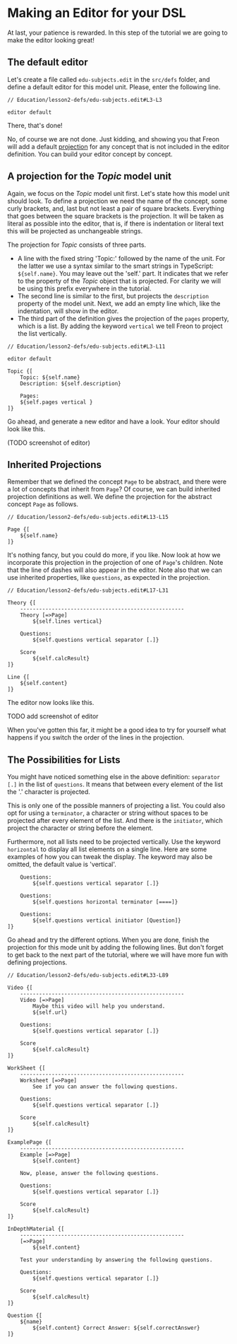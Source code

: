 <script>
    import PrevNextSection from '$lib/tutorial/PrevNextSection.svelte';
</script>

# Making an Editor for your DSL

At last, your patience is rewarded. In this step of the tutorial we are going to make the editor looking great!

## The default editor

Let's create a file called `edu-subjects.edit` in the `src/defs` folder,
and define a default editor for this model unit. Please, enter the following line.

```text
// Education/lesson2-defs/edu-subjects.edit#L3-L3

editor default
```

There, that's done!

No, of course we are not done. Just kidding, and showing you that Freon will add a default [projection](Documentation/Editor/Projections) for any concept that is not
included in the editor definition. You can build your editor concept by concept.

## A projection for the _Topic_ model unit

Again, we focus on the _Topic_ model unit first. Let's state how this model unit should look. To define a projection
we need the name of the concept, some curly brackets, and, last but not least a pair of square brackets. Everything
that goes between the square brackets is the projection. It will be taken as literal as possible into the editor, that is,
if there is indentation or literal text this will be projected as unchangeable strings.

The projection for _Topic_ consists of three parts.

- A line with the fixed
  string 'Topic:' followed by the name of the unit. For the latter we use a syntax similar to the smart
  strings in TypeScript: `${self.name}`. You may leave out the 'self.' part. It indicates that we refer to the property of the _Topic_ object
  that is projected. For clarity we will be using this prefix everywhere in the tutorial.
- The second line is similar to the first, but projects the `description` property of the model unit. Next, we add an empty line
  which, like the indentation, will show in the editor.
- The third part of the definition gives the projection of the `pages` property, which is a list. By adding the keyword `vertical`
  we tell Freon to project the list vertically.

```text
// Education/lesson2-defs/edu-subjects.edit#L3-L11

editor default

Topic {[
    Topic: ${self.name}
    Description: ${self.description}

    Pages:
    ${self.pages vertical }
]}
```

Go ahead, and generate a new editor and have a look. Your editor should look like this.

(TODO screenshot of editor)

## Inherited Projections

Remember that we defined the concept `Page` to be abstract, and there were a lot of concepts that inherit from `Page`? Of course,
we can build inherited projection definitions as well. We define the projection for the abstract concept `Page` as follows.

```text
// Education/lesson2-defs/edu-subjects.edit#L13-L15

Page {[
    ${self.name}
]}
```

It's nothing fancy, but you could do more, if you like. Now look at how we incorporate this projection in the projection of one of `Page`'s children.
Note that the line of dashes will also appear in the editor. Note also that we can use inherited properties, like `questions`, as expected in the projection.

```text
// Education/lesson2-defs/edu-subjects.edit#L17-L31

Theory {[
    ----------------------------------------------------
    Theory [=>Page]
        ${self.lines vertical}

    Questions:
        ${self.questions vertical separator [.]}

    Score
        ${self.calcResult}
]}

Line {[
    ${self.content}
]}
```

The editor now looks like this.

TODO add screenshot of editor

When you've gotten this far, it might be a good idea to try for yourself what
happens if you switch the order of the lines in the projection.

## The Possibilities for Lists

You might have noticed something else in the above definition: `separator [.]` in the list of `questions`. It means that
between every element of the list the '.' character is projected.

This is only one of the possible manners of projecting a list. You could also opt for using a `terminator`, a character
or string without spaces to be projected after every element of the list. And there is the `initiator`, which project
the character or string before the element.

Furthermore, not all lists need to be projected vertically. Use the keyword `horizontal` to display all list elements on a single line.
Here are some examples of how you can tweak the display. The keyword may also be omitted, the default value is 'vertical'.

```text
    Questions:
        ${self.questions vertical separator [.]}

    Questions:
        ${self.questions horizontal terminator [====]}

    Questions:
        ${self.questions vertical initiator [Question]}
]}
```

Go ahead and try the different options. When you are done, finish the projection for this mode unit by adding the following lines.
But don't forget to get back to the next part of the tutorial, where we will have more fun with defining projections.

```text
// Education/lesson2-defs/edu-subjects.edit#L33-L89

Video {[
    ----------------------------------------------------
    Video [=>Page]
        Maybe this video will help you understand.
        ${self.url}

    Questions:
        ${self.questions vertical separator [.]}

    Score
        ${self.calcResult}
]}

WorkSheet {[
    ----------------------------------------------------
    Worksheet [=>Page]
        See if you can answer the following questions.

    Questions:
        ${self.questions vertical separator [.]}

    Score
        ${self.calcResult}
]}

ExamplePage {[
    ----------------------------------------------------
    Example [=>Page]
        ${self.content}

    Now, please, answer the following questions.

    Questions:
        ${self.questions vertical separator [.]}

    Score
        ${self.calcResult}
]}

InDepthMaterial {[
    ----------------------------------------------------
    [=>Page]
        ${self.content}

    Test your understanding by answering the following questions.

    Questions:
        ${self.questions vertical separator [.]}

    Score
        ${self.calcResult}
]}

Question {[
    ${name}
        ${self.content} Correct Answer: ${self.correctAnswer}
]}
```

<PrevNextSection prevLink= "/Tutorial/Creating_your_Metamodel" nextLink="/Tutorial/More_Fun_with_Projections" />
